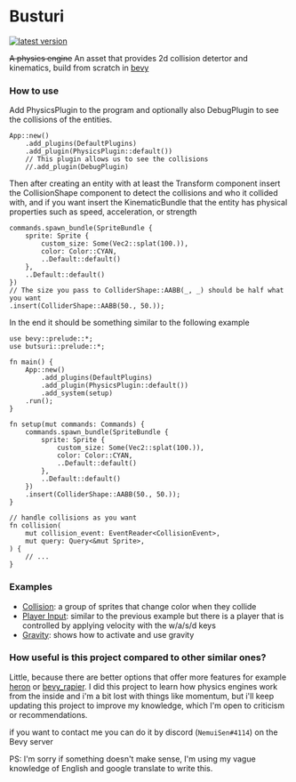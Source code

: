 # Busturi
[![latest version](https://img.shields.io/crates/v/butsuri)](https://crates.io/crates/butsuri)

~~A physics engine~~ An asset that provides 2d collision detertor and kinematics, build from scratch in [bevy](bevyengine.org)

### How to use
Add PhysicsPlugin to the program and optionally also DebugPlugin to see the collisions of the entities.
```rust, no_run
App::new()
	.add_plugins(DefaultPlugins)
	.add_plugin(PhysicsPlugin::default())
	// This plugin allows us to see the collisions
	//.add_plugin(DebugPlugin)
```

Then after creating an entity with at least the Transform component insert the CollisionShape component to detect the collisions and who it collided with, and if you want insert the KinematicBundle that the entity has physical properties such as speed, acceleration, or strength
```rust, no_run
commands.spawn_bundle(SpriteBundle {
	sprite: Sprite {
		custom_size: Some(Vec2::splat(100.)),
		color: Color::CYAN,
		..Default::default()
	},
	..Default::default()
})
// The size you pass to ColliderShape::AABB(_, _) should be half what you want
.insert(ColliderShape::AABB(50., 50.));
```

In the end it should be something similar to the following example
```rust, no_run
use bevy::prelude::*;
use butsuri::prelude::*;

fn main() {
	App::new()
		.add_plugins(DefaultPlugins)
		.add_plugin(PhysicsPlugin::default())
		.add_system(setup)
	.run();
}

fn setup(mut commands: Commands) {
	commands.spawn_bundle(SpriteBundle {
		sprite: Sprite {
			custom_size: Some(Vec2::splat(100.)),
			color: Color::CYAN,
			..Default::default()
		},
		..Default::default()
	})
	.insert(ColliderShape::AABB(50., 50.));
}

// handle collisions as you want
fn collision(
	mut collision_event: EventReader<CollisionEvent>,
	mut query: Query<&mut Sprite>,
) {
	// ...
}

```

### Examples
- [Collision](./examples/collision.rs): a group of sprites that change color when they collide
- [Player Input](./examples/player_input.rs): similar to the previous example but there is a player that is controlled by applying velocity with the w/a/s/d keys
- [Gravity](./examples/gravity.rs): shows how to activate and use gravity

### How useful is this project compared to other similar ones?
Little, because there are better options that offer more features for example [heron](https://crates.io/crates/heron) or [bevy_rapier](https://github.com/dimforge/bevy_rapier). I did this project to learn how physics engines work from the inside and i'm a bit lost with things like momentum, but i'll keep updating this project to improve my knowledge, which I'm open to criticism or recommendations.

if you want to contact me you can do it by discord (`NemuiSen#4114`) on the Bevy server

PS: I'm sorry if something doesn't make sense, I'm using my vague knowledge of English and google translate to write this.
